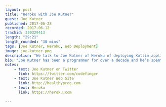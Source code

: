 ```yaml
---
layout: post
title: "Heroku with Joe Kutner"
guest: Joe Kutner
published: 2017-06-28
recorded: 2017-06-12
trackid: 330329413
length: "29:21"
length_rounded: "30 mins"
tags: [Joe Kutner, Heroku, Web Deployment]
image: joe-kutner.png
description: "We talk to Joe Kutner of Heroku of deploying Kotlin application to the web and what it took for them to provide support for Kotlin."
bio: "Joe Kutner has been a programmer for over a decade and he’s spent many of those years researching the health issues that relate to his sedentary job. He’s also a former college athlete and Army Reserve physical fitness trainer. Through his research and personal experience, he’s learned that small changes can make big differences in peoples’ health. Now he wants to help other programmers improve their lifestyles."
notes: 
    - text: Joe Kutner on Twitter
      link: https://twitter.com/codefinger
    - text: Joe Kutner Web Site
      link: http://healthyprog.com
    - text: Heroku
      link: https://heroku.com

---
```





